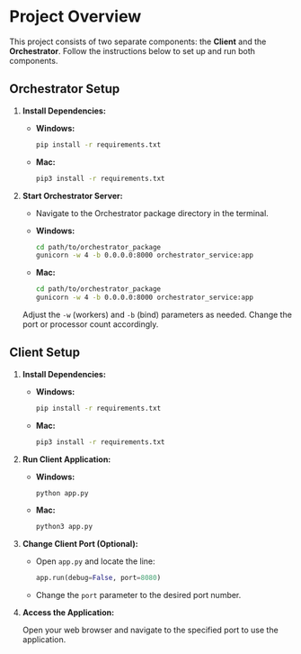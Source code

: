 # Project Overview

This project consists of two separate components: the **Client** and the **Orchestrator**. Follow the instructions below to set up and run both components.

## Orchestrator Setup

1. **Install Dependencies:**

   - **Windows:**
     ```bash
     pip install -r requirements.txt
     ```

   - **Mac:**
     ```bash
     pip3 install -r requirements.txt
     ```

2. **Start Orchestrator Server:**

   - Navigate to the Orchestrator package directory in the terminal.

   - **Windows:**
     ```bash
     cd path/to/orchestrator_package
     gunicorn -w 4 -b 0.0.0.0:8000 orchestrator_service:app
     ```

   - **Mac:**
     ```bash
     cd path/to/orchestrator_package
     gunicorn -w 4 -b 0.0.0.0:8000 orchestrator_service:app
     ```

   Adjust the `-w` (workers) and `-b` (bind) parameters as needed. Change the port or processor count accordingly.

## Client Setup

1. **Install Dependencies:**

   - **Windows:**
     ```bash
     pip install -r requirements.txt
     ```

   - **Mac:**
     ```bash
     pip3 install -r requirements.txt
     ```

2. **Run Client Application:**

   - **Windows:**
     ```bash
     python app.py
     ```

   - **Mac:**
     ```bash
     python3 app.py
     ```

3. **Change Client Port (Optional):**

   - Open `app.py` and locate the line:
     ```python
     app.run(debug=False, port=8080)
     ```
   - Change the `port` parameter to the desired port number.

4. **Access the Application:**

   Open your web browser and navigate to the specified port to use the application.